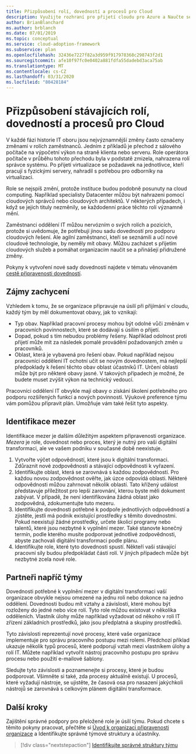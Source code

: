 ```yaml
---
title: Přizpůsobení rolí, dovedností a procesů pro Cloud
description: Využijte rozhraní pro přijetí cloudu pro Azure a Naučte se přizpůsobovat stávající role, dovednosti a procesy, když vaše organizace provede přechod do cloud computingu.
author: BrianBlanchard
ms.author: brblanch
ms.date: 07/01/2019
ms.topic: conceptual
ms.service: cloud-adoption-framework
ms.subservice: plan
ms.openlocfilehash: 32436e7227f82a3d959f917978368c298743f2d1
ms.sourcegitcommit: afe10f97fc0e0402a881fdfa55dadebd3aca75ab
ms.translationtype: MT
ms.contentlocale: cs-CZ
ms.lasthandoff: 03/31/2020
ms.locfileid: "80428184"
---
```

# <a name="adapt-existing-roles-skills-and-processes-for-the-cloud"></a>Přizpůsobení stávajících rolí, dovedností a procesů pro Cloud

V každé fázi historie IT oboru jsou nejvýznamnější změny často označeny změnami v rolích zaměstnanců. Jedním z příkladů je přechod z sálového počítače na výpočetní výkon na straně klienta nebo serveru. Role operátora počítače v průběhu tohoto přechodu byla v podstatě zmizela, nahrazena rolí správce systému. Po přijetí virtualizace se požadavek na jednotlivce, kteří pracují s fyzickými servery, nahradil s potřebou pro odborníky na virtualizaci.

Role se nejspíš změní, protože instituce budou podobně posunuty na cloud computing. Například specialisty Datacenter můžou být nahrazeni pomocí cloudových správců nebo cloudových architektů. V některých případech, i když se jejich tituly nezměnily, se každodenní práce těchto rolí významně mění.

Zaměstnanci oddělení IT můžou nervózním o svých rolích a pozicích, protože si uvědomuje, že potřebují jinou sadu dovedností pro podporu cloudových řešení. Ale agilní zaměstnanci, kteří se seznámili a učí nové cloudové technologie, by neměly mít obavy. Můžou zacházet s přijetím cloudových služeb a pomáhat organizacím naučit se a přinášejí přidružené změny.

Pokyny k vytvoření nové sady dovedností najdete v tématu věnovaném [cestě připravenosti dovedností](./suggested-skills.md).

## <a name="capture-concerns"></a>Zájmy zachycení

Vzhledem k tomu, že se organizace připravuje na úsilí při přijímání v cloudu, každý tým by měl dokumentovat obavy, jak to vznikají:

- Typ obav. Například pracovní procesy mohou být odolné vůči změnám v pracovních povinnostech, které se dodávají s úsilím o přijetí.
- Dopad, pokud s tím nebudou problémy řešeny. Například odolnost proti přijetí může mít za následek pomalé provádění požadovaných změn u pracovníků.
- Oblast, která je vybavená pro řešení obav. Pokud například nejsou pracovníci oddělení IT ochotní učit se novým dovednostem, má nejlepší předpoklady k řešení těchto obav oblast účastníků IT. Určení oblasti může být pro některé obavy jasné. V takových případech je možné, že budete muset zvýšit výkon na technický vedoucí.

Pracovníci oddělení IT obvykle mají obavy o získání školení potřebného pro podporu rozšířených funkcí a nových povinností. Výukové preference týmu vám pomůžou připravit plán. Umožňuje vám také řešit tyto aspekty.

## <a name="identify-gaps"></a>Identifikace mezer

Identifikace mezer je dalším důležitým aspektem připravenosti organizace. _Mezera_ je role, dovednost nebo proces, který je nutný pro vaši digitální transformaci, ale ve vašem podniku v současné době neexistuje.

1. Vytvořte výčet odpovědností, které jsou k digitální transformaci. Zdůraznit nové zodpovědnosti a stávající odpovědnosti k vyřazení.
1. Identifikujte oblast, která se zarovnává s každou zodpovědností. Pro každou novou zodpovědnost ověřte, jak úzce odpovídá oblasti. Některé odpovědnosti můžou zahrnovat několik oblastí. Tato křížený událost představuje příležitost pro lepší zarovnání, kterou byste měli dokument zabývat. V případě, že není identifikována žádná oblast jako zodpovědná, zdokumentujte tuto mezeru.
1. Identifikujte dovednosti potřebné k podpoře jednotlivých odpovědností a zjistěte, jestli má podnik existující prostředky s těmito dovednostmi. Pokud neexistují žádné prostředky, určete školicí programy nebo talentů, které jsou nezbytné k vyplnění mezer. Také stanovte konečný termín, podle kterého musíte podporovat jednotlivé zodpovědnosti, abyste zachovali digitální transformaci podle plánu.
1. Identifikujte role, které tyto dovednosti spustí. Někteří vaši stávající pracovní síly budou předpokládat části rolí. V jiných případech může být nezbytné zcela nové role.

## <a name="partner-across-teams"></a>Partneři napříč týmy

Dovednosti potřebné k vyplnění mezer v digitální transformaci vaší organizace obvykle nejsou omezené na jednu roli nebo dokonce na jedno oddělení. Dovednosti budou mít vztahy a závislosti, které mohou být rozloženy do jedné nebo více rolí. Tyto role můžou existovat v několika odděleních. Vlastník úlohy může například vyžadovat od někoho v roli IT zřízení základních prostředků, jako jsou předplatná a skupiny prostředků.

Tyto závislosti reprezentují nové procesy, které vaše organizace implementuje pro správu pracovního postupu mezi rolemi. Předchozí příklad ukazuje několik typů procesů, které podporují vztah mezi vlastníkem úlohy a rolí IT. Můžete například vytvořit nástroj pracovního postupu pro správu procesu nebo použití e-mailové šablony.

Sledujte tyto závislosti a poznamenejte si procesy, které je budou podporovat. Všimněte si také, zda procesy aktuálně existují. U procesů, které vyžadují nástroje, se ujistěte, že časová osa pro nasazení jakýchkoli nástrojů se zarovnává s celkovým plánem digitální transformace.

## <a name="next-steps"></a>Další kroky

Zajištění správné podpory pro přeložené role je úsilí týmu. Pokud chcete s těmito pokyny pracovat, přečtěte si [Úvod k organizaci připravenosti organizace](../organize/index.md) a Identifikujte správné týmové struktury a účastníky.

> [!div class="nextstepaction"]
> [Identifikujte správné struktury týmu](../organize/index.md)
